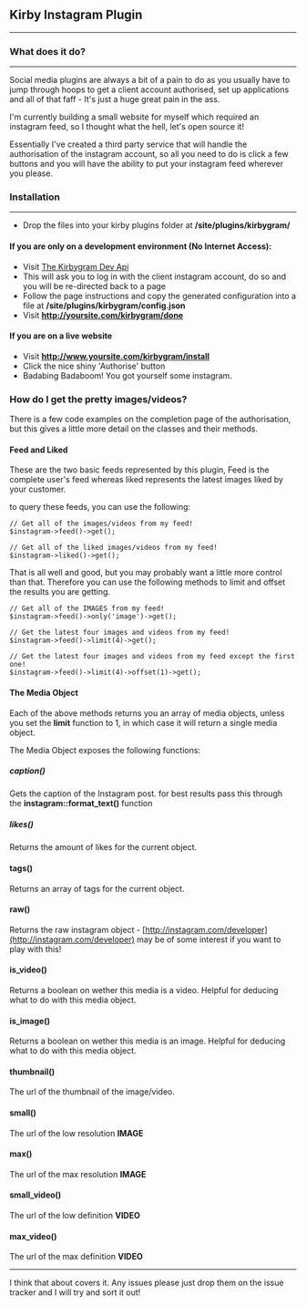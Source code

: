 ## Kirby Instagram Plugin

---
### What does it do?
---

Social media plugins are always a bit of a pain to do as you usually have to jump through hoops to get a client account authorised, set up applications and all of that faff - It's just a huge great pain in the ass.

I'm currently building a small website for myself which required an instagram feed, so I thought what the hell, let's open source it!

Essentially I've created a third party service that will handle the authorisation of the instagram account, so all you need to do is click a few buttons and you will have the ability to put your instagram feed wherever you please.

### Installation
---

- Drop the files into your kirby plugins folder at **/site/plugins/kirbygram/**

#### If you are only on a development environment (No Internet Access):

- Visit [The Kirbygram Dev Api](http://kirbygram.threadstud.io/auth.php?dev=true)
- This will ask you to log in with the client instagram account, do so and you will be re-directed back to a page
- Follow the page instructions and copy the generated configuration into a file at **/site/plugins/kirbygram/config.json**
- Visit **http://yoursite.com/kirbygram/done**


#### If you are on a live website

- Visit **http://www.yoursite.com/kirbygram/install**
- Click the nice shiny 'Authorise' button
- Badabing Badaboom! You got yourself some instagram.

### How do I get the pretty images/videos?

There is a few code examples on the completion page of the authorisation, but this gives a little more detail on the classes and their methods.

#### Feed and Liked

These are the two basic feeds represented by this plugin, Feed is the complete user's feed whereas liked represents the latest images liked by your customer.

to query these feeds, you can use the following:

```
// Get all of the images/videos from my feed!
$instagram->feed()->get();

// Get all of the liked images/videos from my feed!
$instagram->liked()->get();

```

That is all well and good, but you may probably want a little more control than that. Therefore you can use the following methods to limit and offset the results you are getting.

```
// Get all of the IMAGES from my feed!
$instagram->feed()->only('image')->get();

// Get the latest four images and videos from my feed!
$instagram->feed()->limit(4)->get();

// Get the latest four images and videos from my feed except the first one!
$instagram->feed()->limit(4)->offset(1)->get();

```
#### The Media Object

Each of the above methods returns you an array of media objects, unless you set the **limit** function to 1, in which case it will return a single media object.

The Media Object exposes the following functions:

##### caption()

Gets the caption of the Instagram post. for best results pass this through the **instagram::format_text()** function

##### likes()

Returns the amount of likes for the current object.

#### tags()

Returns an array of tags for the current object.

#### raw()

Returns the raw instagram object - [http://instagram.com/developer](http://instagram.com/developer) may be of some interest if you want to play with this!

#### is_video()

Returns a boolean on wether this media is a video. Helpful for deducing what to do with this media object.

#### is_image()

Returns a boolean on wether this media is an image. Helpful for deducing what to do with this media object.

#### thumbnail()

The url of the thumbnail of the image/video.

#### small()

The url of the low resolution **IMAGE**

#### max()

The url of the max resolution **IMAGE**

#### small_video()

The url of the low definition **VIDEO**

#### max_video()

The url of the max definition **VIDEO**

---

I think that about covers it. Any issues please just drop them on the issue tracker and I will try and sort it out!
